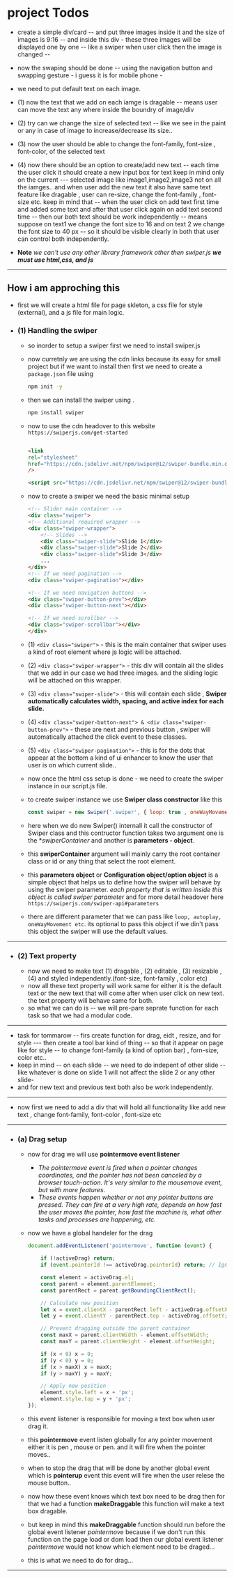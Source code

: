 # project Todos

* create a simple div/card -- and put three images inside it and the size of images is 9:16 -- and inside this div - these three images will be displayed one by one -- like a swiper when user click then the image is changed --
* now the swaping should be done -- using the navigation button and swapping gesture - i guess it is for mobile phone -
* we need to put default text on each image.
* (1) now the text that we add on each iamge is dragable -- means user can move the text any where inside the boundry of image/div
* (2) try can we change the size of selected text -- like we see in the paint or any in case of image to increase/decrease its size..
* (3) now the user should be able to change the font-family, font-size , font-color, of the selected text
* (4) now there should be an option to create/add new text -- each time the user click it should create a new input box for text keep in mind only on the current --- selected image like image1,image2,image3 not on all the iamges.. and when user add the new text it also have same text feature like dragable , user can re-size, change the font-family , font-size etc. keep in mind that -- when the user click on add text first time and added some text and after that user click again on add text second time -- then our both text should be work independently -- means suppose on text1 we change the font size to 16 and on text 2 we change the font size to 40 px -- so it should be visible clearly in both that user can control both independently.

* **Note** *we can't use any other library framework other then swiper.js* ***we must use html,css, and js***

---

## How i am approching this

* first we will create a html file for page skleton, a css file for style (external), and a js file for main logic.

* ### (1) Handling the swiper

  * so inorder to setup a swiper first we need to install swiper.js
  * now curretnly we are using the cdn links because its easy for small project but if we want to install then first we need to create a `package.json` file using

    ```bash
    npm init -y
    ```

  * then we can install the swiper using .

    ```bash
    npm install swiper
    ```

  * now to use the cdn headover to this website `https://swiperjs.com/get-started`

    ```html

    <link
    rel="stylesheet"
    href="https://cdn.jsdelivr.net/npm/swiper@12/swiper-bundle.min.css"
    />

    <script src="https://cdn.jsdelivr.net/npm/swiper@12/swiper-bundle.min.js"></script>
    ```

  * now to create a swiper we need the basic minimal setup

    ```html
    <!-- Slider main container -->
    <div class="swiper">
    <!-- Additional required wrapper -->
    <div class="swiper-wrapper">
        <!-- Slides -->
        <div class="swiper-slide">Slide 1</div>
        <div class="swiper-slide">Slide 2</div>
        <div class="swiper-slide">Slide 3</div>
        ...
    </div>
    <!-- If we need pagination -->
    <div class="swiper-pagination"></div>

    <!-- If we need navigation buttons -->
    <div class="swiper-button-prev"></div>
    <div class="swiper-button-next"></div>

    <!-- If we need scrollbar -->
    <div class="swiper-scrollbar"></div>
    </div>
    ```

  * (1) `<div class="swiper">` - this is the main container that swiper uses a kind of root element where js logic will be attached.
  * (2) `<div class="swiper-wrapper">` - this div will contain all the slides that we add in our case we had three images. and the sliding logic will be attached on this wrapper.
  * (3) `<div class="swiper-slide">` - this will contain each slide , **Swiper automatically calculates width, spacing, and active index for each slide.**
  * (4) `<div class="swiper-button-next"> & <div class="swiper-button-prev">` - these are next and previous button , swiper will automatically attached the click event to these classes.
  * (5) `<div class="swiper-pagination">` - this is for the dots that appear at the bottom a kind of ui enhancer to know the user that user is on which current slide..

  * now once the html css setup is done - we need to create the swiper instance in our script.js file.
  * to create swiper instance we use **Swiper class constructor** like this

    ```js
    const swiper = new Swiper('.swiper', { loop: true , oneWayMovement: false});
    ```

  * here when we do new Swiper() internall it call the constructor of Swiper class and this contructor function takes two argument one is the **swiperContainer* and another is **parameters - object**.
  * this **swiperContainer** argument will mainly carry the root container class or id or any thing that select the root element.
  * this **parameters object** or **Configuration object/option object** is a simple object that helps us to define how the swiper will behave by using the swiper parameter. *each property that is written inside this object is called swiper parameter* and for more detail headover here `https://swiperjs.com/swiper-api#parameters`
  * there are different parameter that we can pass like `loop, autoplay,  oneWayMovement etc`. its optional to pass this object if we din't pass this object the swiper will use the default values.

---

* ### (2) Text property

  * now we need to make text (1) dragable , (2) editable , (3) resizable , (4) and styled independently.(font-size, font-family , color etc)
  * now all these text property will work same for either it is the default text or the new text that will come after when user click on new text. the text property will behave same for both.
  * so what we can do is -- we will pre-pare seprate function for each task so that we had a modular code.

---

* task for tommarow -- firs create function for drag, eidt , resize, and for style --- then create a tool bar kind of thing -- so that it appear on page like for style -- to change font-family (a kind of option bar) , forn-size, color etc..
* keep in mind -- on each slide -- we need to do indepent of other slide -- like whatever is done on slide 1 will not affect the slide 2 or any other slide-
* and for new text and previous text both also be work independently.

---

* now first we need to add a div that will hold all functionality like add new text , change font-family, font-color , font-size etc

---

* ### (a) Drag setup

  * now for drag we will use **pointermove event listener**
    * *The pointermove event is fired when a pointer changes coordinates, and the pointer has not been canceled by a browser touch-action. It's very similar to the mousemove event, but with more features.*
    * *These events happen whether or not any pointer buttons are pressed. They can fire at a very high rate, depends on how fast the user moves the pointer, how fast the machine is, what other tasks and processes are happening, etc.*

  * now we have a global handeler for the drag

    ```js
    document.addEventListener('pointermove', function (event) {

        if (!activeDrag) return;
        if (event.pointerId !== activeDrag.pointerId) return; // Ignore other pointers

        const element = activeDrag.el;
        const parent = element.parentElement;
        const parentRect = parent.getBoundingClientRect();

        // Calculate new position
        let x = event.clientX - parentRect.left - activeDrag.offsetX;
        let y = event.clientY - parentRect.top - activeDrag.offsetY;

        // Prevent dragging outside the parent container
        const maxX = parent.clientWidth - element.offsetWidth;
        const maxY = parent.clientHeight - element.offsetHeight;

        if (x < 0) x = 0;
        if (y < 0) y = 0;
        if (x > maxX) x = maxX;
        if (y > maxY) y = maxY;

        // Apply new position
        element.style.left = x + 'px';
        element.style.top = y + 'px';
    });
    ```

  * this event listener is responsible for moving a text box when user drag it.
  * this **pointermove** event listen globally for any pointer movement either it is pen , mouse or pen. and it will fire when the pointer moves..
  * when to stop the drag that will be done by another global event which is **pointerup** event this event will fire when the user relese the mouse button..
  * now how these event knows which text box need to be drag then for that we had a function **makeDraggable** this function will make a text box dragable.
  * but keep in mind this **makeDraggable** function should run before the global event listener  *pointermove* because if we don't run this function on the page load or dom load then our global event listener *pointermove* would not know which element need to be draged...
  * this is what we need to do for drag...

---
